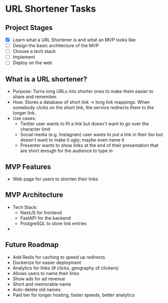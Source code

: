# URL Shortener Tasks

## Project Stages
- [x] Learn what a URL Shortener is and what an MVP looks like
- [ ] Design the basic architecture of the MVP
- [ ] Choose a tech stack
- [ ] Implement
- [ ] Deploy on the web

## What is a URL shortener?
- Purpose: Turns long URLs into shorter ones to make them easier to share and remember.
- How: Stores a database of short link -> long link mappings. When somebody clicks on the short link, the service redirects them to the longer link.
- Use cases:
  - Twitter user wants to fit a link but doesn't want to go over the character limit
  - Social media (e.g. Instagram) user wants to put a link in their bio but doesn't want to make it ugly; maybe even name it
  - Presenter wants to show links at the end of their presentation that are short enough for the audience to type in

## MVP Features
- Web page for users to shorten their links

## MVP Architecture
- Tech Stack:
  - NextJS for frontend
  - FastAPI for the backend
  - PostgreSQL to store link entries
- 

## Future Roadmap
- Add Redis for caching to speed up redirects
- Dockerize for easier deployment
- Analytics for links (# clicks, geography of clickers)
- Allows users to name their links
- Show ads for ad revenue
- Short and memorable name
- Auto-delete old names
- Paid tier for longer hosting, faster speeds, better analytics